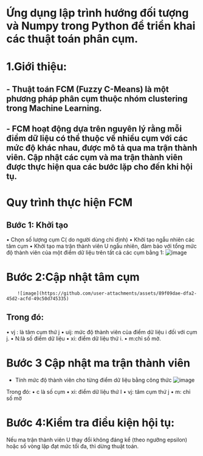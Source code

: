 # Ứng dụng lập trình hướng đối tượng và Numpy trong Python để triển khai các thuật toán phân cụm.
# 1.Giới thiệu:
## - Thuật toán FCM (Fuzzy C-Means) là một phương pháp phân cụm thuộc nhóm clustering trong Machine Learning. 
## - FCM hoạt động dựa trên nguyên lý rằng mỗi điểm dữ liệu có thể thuộc về nhiều cụm với các mức độ khác nhau, được mô tả qua ma trận thành viên. Cập nhật các cụm và ma trận thành viên được thực hiện qua các bước lặp cho đến khi hội tụ.

# Quy trình thực hiện FCM
## Bước 1: Khởi tạo
• Chọn số lượng cụm C( do người dùng chỉ định)
• Khởi tạo ngẫu nhiên các tâm cụm
• Khởi tạo ma trận thành viên U ngẫu nhiên, đảm bảo với tổng mức độ thành viên của một điểm dữ liệu trên tất cả các cụm bằng 1: 
    ![image](https://github.com/user-attachments/assets/4e64aa01-6bb1-4c44-8920-49eacf322d71)


# Bước 2:Cập nhật tâm cụm
        ![image](https://github.com/user-attachments/assets/89f09dae-dfa2-45d2-acfd-49c50d745335)

## Trong đó: 
• vj : là tâm cụm thứ j
• uij: mức độ thành viên của điểm dữ liệu i đối với cụm j.
• N:là số điểm dữ liệu
• xi: điểm dữ liệu thứ i.
• m:chỉ số  mờ.
# Bước 3 Cập nhật ma trận thành viên
- Tính mức độ thành viên  cho từng điểm dữ liệu bằng công thức
        ![image](https://github.com/user-attachments/assets/c6abfc93-4f8d-4121-a4c8-ae5ce436ac5b)

Trong đó: 
• c là số cụm
• xi: điểm dữ liệu thứ I
• vj: tâm cụm thứ j
• m: chỉ số mờ



# Bước 4:Kiểm tra điều kiện hội tụ:
Nếu ma trận thành viên U thay đổi không đáng kể (theo ngưỡng epsilon) hoặc số vòng lặp đạt mức tối đa, thì dừng thuật toán.
